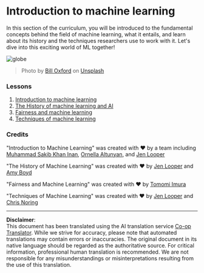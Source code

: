 <!--
CO_OP_TRANSLATOR_METADATA:
{
  "original_hash": "cf8ecc83f28e5b98051d2179eca08e08",
  "translation_date": "2025-09-06T10:52:57+00:00",
  "source_file": "1-Introduction/README.md",
  "language_code": "en"
}
-->
# Introduction to machine learning

In this section of the curriculum, you will be introduced to the fundamental concepts behind the field of machine learning, what it entails, and learn about its history and the techniques researchers use to work with it. Let's dive into this exciting world of ML together!

![globe](../../../1-Introduction/images/globe.jpg)
> Photo by <a href="https://unsplash.com/@bill_oxford?utm_source=unsplash&utm_medium=referral&utm_content=creditCopyText">Bill Oxford</a> on <a href="https://unsplash.com/s/photos/globe?utm_source=unsplash&utm_medium=referral&utm_content=creditCopyText">Unsplash</a>
  
### Lessons

1. [Introduction to machine learning](1-intro-to-ML/README.md)
1. [The History of machine learning and AI](2-history-of-ML/README.md)
1. [Fairness and machine learning](3-fairness/README.md)
1. [Techniques of machine learning](4-techniques-of-ML/README.md)

### Credits

"Introduction to Machine Learning" was created with ♥️ by a team including [Muhammad Sakib Khan Inan](https://twitter.com/Sakibinan), [Ornella Altunyan](https://twitter.com/ornelladotcom), and [Jen Looper](https://twitter.com/jenlooper)

"The History of Machine Learning" was created with ♥️ by [Jen Looper](https://twitter.com/jenlooper) and [Amy Boyd](https://twitter.com/AmyKateNicho)

"Fairness and Machine Learning" was created with ♥️ by [Tomomi Imura](https://twitter.com/girliemac)

"Techniques of Machine Learning" was created with ♥️ by [Jen Looper](https://twitter.com/jenlooper) and [Chris Noring](https://twitter.com/softchris)

---

**Disclaimer**:  
This document has been translated using the AI translation service [Co-op Translator](https://github.com/Azure/co-op-translator). While we strive for accuracy, please note that automated translations may contain errors or inaccuracies. The original document in its native language should be regarded as the authoritative source. For critical information, professional human translation is recommended. We are not responsible for any misunderstandings or misinterpretations resulting from the use of this translation.